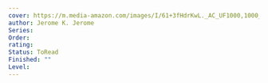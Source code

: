 ```yaml
---
cover: https://m.media-amazon.com/images/I/61+3fHdrKwL._AC_UF1000,1000_QL80_.jpg
author: Jerome K. Jerome
Series: 
Order: 
rating: 
Status: ToRead
Finished: ""
Level:
---
```








